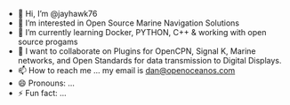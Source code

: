 - 👋 Hi, I’m @jayhawk76 
- 👀 I’m interested in Open Source Marine Navigation Solutions
- 🌱 I’m currently learning Docker, PYTHON, C++ & working with open source progams
- 💞️ I want to collaborate on Plugins for OpenCPN, Signal K, Marine networks, and Open Standards for data transmission to Digital Displays.
- 📫 How to reach me ... my email is dan@openoceanos.com 
- 😄 Pronouns: ...
- ⚡ Fun fact: ...

<!---
jayhawk76/jayhawk76 is a ✨ special ✨ repository because its `README.md` (this file) appears on your GitHub profile.
You can click the Preview link to take a look at your changes.
--->
